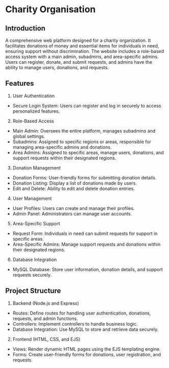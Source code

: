 # Charity Organisation
## Introduction
A comprehensive web platform designed for a charity organization. It facilitates donations of money and essential items for individuals in need, ensuring support without discrimination. The website includes a role-based access system with a main admin, subadmins, and area-specific admins. Users can register, donate, and submit requests, and admins have the ability to manage users, donations, and requests.

## Features
1. User Authentication
- Secure Login System: Users can register and log in securely to access personalized features.
2. Role-Based Access
- Main Admin: Oversees the entire platform, manages subadmins and global settings.
- Subadmins: Assigned to specific regions or areas, responsible for managing area-specific admins and donations.
- Area Admins: Assigned to specific areas, manage users, donations, and support requests within their designated regions.
3. Donation Management
- Donation Forms: User-friendly forms for submitting donation details.
- Donation Listing: Display a list of donations made by users.
- Edit and Delete: Ability to edit and delete donation entries.
4. User Management
- User Profiles: Users can create and manage their profiles.
- Admin Panel: Administrators can manage user accounts.
5. Area-Specific Support
- Request Form: Individuals in need can submit requests for support in specific areas.
- Area-Specific Admins: Manage support requests and donations within their designated regions.
6. Database Integration
- MySQL Database: Store user information, donation details, and support requests securely.
## Project Structure
1. Backend (Node.js and Express)
- Routes: Define routes for handling user authentication, donations, requests, and admin functions.
- Controllers: Implement controllers to handle business logic.
- Database Integration: Use MySQL to store and retrieve data securely.
2. Frontend (HTML, CSS, and EJS)
- Views: Render dynamic HTML pages using the EJS templating engine.
- Forms: Create user-friendly forms for donations, user registration, and requests.
